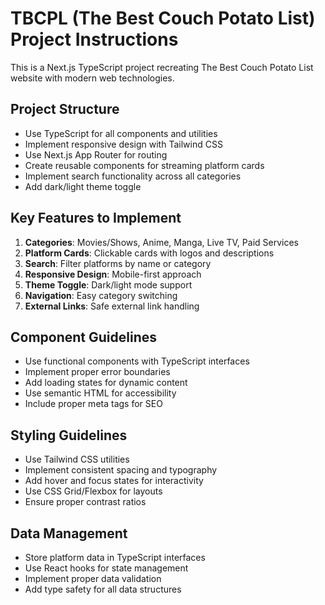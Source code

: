 <!-- Use this file to provide workspace-specific custom instructions to Copilot. For more details, visit https://code.visualstudio.com/docs/copilot/copilot-customization#_use-a-githubcopilotinstructionsmd-file -->

# TBCPL (The Best Couch Potato List) Project Instructions

This is a Next.js TypeScript project recreating The Best Couch Potato List website with modern web technologies.

## Project Structure
- Use TypeScript for all components and utilities
- Implement responsive design with Tailwind CSS
- Use Next.js App Router for routing
- Create reusable components for streaming platform cards
- Implement search functionality across all categories
- Add dark/light theme toggle

## Key Features to Implement
1. **Categories**: Movies/Shows, Anime, Manga, Live TV, Paid Services
2. **Platform Cards**: Clickable cards with logos and descriptions
3. **Search**: Filter platforms by name or category
4. **Responsive Design**: Mobile-first approach
5. **Theme Toggle**: Dark/light mode support
6. **Navigation**: Easy category switching
7. **External Links**: Safe external link handling

## Component Guidelines
- Use functional components with TypeScript interfaces
- Implement proper error boundaries
- Add loading states for dynamic content
- Use semantic HTML for accessibility
- Include proper meta tags for SEO

## Styling Guidelines
- Use Tailwind CSS utilities
- Implement consistent spacing and typography
- Add hover and focus states for interactivity
- Use CSS Grid/Flexbox for layouts
- Ensure proper contrast ratios

## Data Management
- Store platform data in TypeScript interfaces
- Use React hooks for state management
- Implement proper data validation
- Add type safety for all data structures
